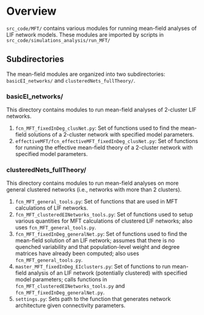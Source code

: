 # Overview

`src_code/MFT/` contains various modules for running mean-field analyses of LIF network models. These modules are imported by scripts in `src_code/simulations_analysis/run_MFT/`

## Subdirectories

The mean-field modules are organized into two subdirectories: `basicEI_networks/` and `clusteredNets_fullTheory/`.

### basicEI_networks/

This directory contains modules to run mean-field analyses of 2-cluster LIF networks.

1. `fcn_MFT_fixedInDeg_clusNet.py`: Set of functions used to find the mean-field solutions of a 2-cluster network with specified model parameters.
2. `effectiveMFT/fcn_effectiveMFT_fixedInDeg_clusNet.py`: Set of functions for running the effective mean-field theory of a 2-cluster network with specified model parameters.

### clusteredNets_fullTheory/

This directory contains modules to run mean-field analyses on more general clustered networks (i.e., networks with more than 2 clusters).

1. `fcn_MFT_general_tools.py`: Set of functions that are used in MFT calculations of LIF networks.
2. `fcn_MFT_clusteredEINetworks_tools.py`: Set of functions used to setup various quantities for MFT calculations of clustered LIF networks; also uses `fcn_MFT_general_tools.py`. 
3. `fcn_MFT_fixedInDeg_generalNet.py`: Set of functions used to find the mean-field solution of an LIF network; assumes that there is no quenched variability and that population-level weight and degree matrices have already been computed; also uses `fcn_MFT_general_tools.py`.
4. `master_MFT_fixedInDeg_EIclusters.py`: Set of functions to run mean-field analysis of an LIF network (potentially clustered) with specified model parameters; calls functions in `fcn_MFT_clusteredEINetworks_tools.py` and `fcn_MFT_fixedInDeg_generalNet.py`.
5. `settings.py`: Sets path to the function that generates network architecture given connectivity parameters.